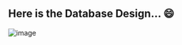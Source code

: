 ## Here is the Database Design... 😄
![image](https://github.com/user-attachments/assets/ce64dd8b-ac03-4cfc-92ae-c2f21704e9a4)
